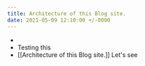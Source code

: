 ```yaml
---
title: Architecture of this Blog site.
date: 2021-05-09 12:10:00 +/-0000
---
```


-
- Testing this
- [[Architecture of this Blog site.]] Let's see